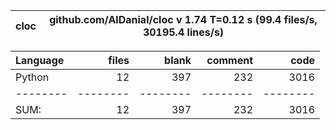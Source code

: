 cloc|github.com/AlDanial/cloc v 1.74  T=0.12 s (99.4 files/s, 30195.4 lines/s)
--- | ---

Language|files|blank|comment|code
:-------|-------:|-------:|-------:|-------:
Python|12|397|232|3016
--------|--------|--------|--------|--------
SUM:|12|397|232|3016
